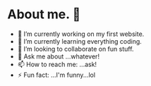 # About me. 👋

- 🔭 I’m currently working on my first website.
- 🌱 I’m currently learning everything coding.
- 👯 I’m looking to collaborate on fun stuff.
- 💬 Ask me about ...whatever!
- 📫 How to reach me: ...ask!
- ⚡ Fun fact: ...I'm funny...lol

